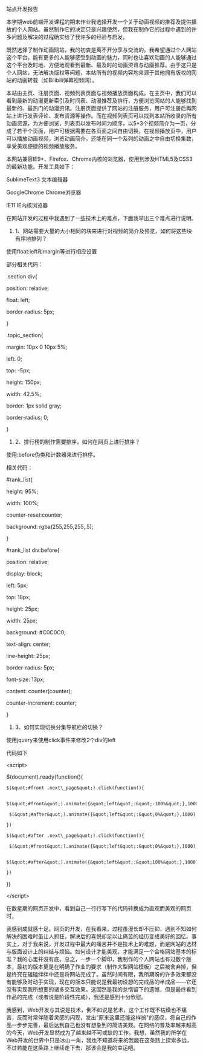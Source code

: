 站点开发报告

 本学期web前端开发课程的期末作业我选择开发一个关于动画视频的推荐及提供播放的个人网站。虽然制作它的决定只是兴趣使然，但我在制作它的过程中遇到的许多问题及解决的过程确实给了我许多的经验与启发。

 既然选择了制作动画网站，我的初衷是离不开分享与交流的。我希望通过个人网站这个平台，能有更多的人能够感受到动画的魅力，同时也让喜欢动画的人能够通过这个平台及时地、方便地观看到最新、最及时的动画资讯与动画推荐。由于这只是个人网站，无法解决版权等问题，本站所有的视频内容均来源于其他拥有版权的网站的动画转载（如Bilibili弹幕视频网）。

 本站由主页、注册页面、视频列表页面与视频播放页面构成。在主页中，我们可以看到最新的动漫更新索引及时间表、动漫推荐及排行，方便浏览网站的人能够找到最新的、最热门的动漫资讯。注册页面提供了网站的注册服务，用户可注册后再网站上进行发表评论、发布资源等操作。而在视频列表页可以找到本站所收录的所有动画资源，为方便浏览，列表页以发布时间为顺序，以5\*3个视频简介为一页，分成了若干个页面，用户可根据需要在各页面之间自由切换。在视频播放页中，用户可以播放动画视频，浏览动画简介，还能在同一个系列的动画之中自由切换集数，享受美观便捷的视频播放服务。

 本网站兼容IE9+、Firefox、Chrome内核的浏览器，使用到涉及HTML5及CSS3的最新功能。开发工具如下：

SublimeText3       文本编辑器

GoogleChrome      Chrome浏览器

IE11         IE内核浏览器

 在网站开发的过程中我遇到了一些技术上的难点，下面我举出三个难点进行说明。

1. 1、网站需要大量的大小相同的块来进行对视频的简介及预览，如何将这些块有序地排列？

使用float:left和margin等进行相应设置

部分相关代码：

.section div{

position: relative;

float: left;

border-radius: 5px;

}

.topic\_section{

margin: 10px 0 10px 5%;

left: 0;

top: -5px;

height: 150px;

width: 42.5%;

border: 1px solid gray;

border-radius: 0;

}

1. 2、排行榜的制作需要排序，如何在网页上进行排序？

使用:before伪类和计数器来进行排序。

相关代码：

#rank\_list{

 height: 95%;

 width: 100%;

 counter-reset:counter;

 background: rgba(255,255,255,.5);

}

#rank\_list div:before{

 position: relative;

 display: block;

 left: 5px;

 top: 18px;

 height: 25px;

 width: 25px;

 background: #C0C0C0;

 text-align: center;

 line-height: 25px;

 border-radius: 5px;

 font-size: 13px;

 content: counter(counter);

 counter-increment: counter;

}

1. 3、如何实现切换分集导航栏的切换？

使用jquery来使用click事件来修改2个div的left

代码如下

  &lt;script&gt;

   $(document).ready(function(){

    $(&quot;#front .next\_page&quot;).click(function(){

     $(&quot;#front&quot;).animate({&quot;left&quot;:&quot;-100%&quot;},1000)

     $(&quot;#after&quot;).animate({&quot;left&quot;:&quot;0%&quot;},1000)

    })

    $(&quot;#after .next\_page&quot;).click(function(){

     $(&quot;#front&quot;).animate({&quot;left&quot;:&quot;0%&quot;},1000)

     $(&quot;#after&quot;).animate({&quot;left&quot;:&quot;100%&quot;},1000)

    })

   })

  &lt;/script&gt;

在数星期的网页开发中，看到自己一行行写下的代码转换成为直观而美观的网页时，

我感到成就感十足。网页的开发，在我看来，过程虽漫长却不压抑，遇到不知如何解决的困难时虽让人抓狂，解决后的喜悦却足以让痛苦的经历变成美好的回忆。事实上，对于我来说，开发过程中最大的痛苦并不是技术上的难题，而是网站的选材与版面设计上的纠结与烦恼。如何设计才能美观，才能满足一个合格网站基本的标准？我的心里并没有底。总之，一步一个脚印，我制作的个人网站也有过数个版本，最初的版本更是在明确了作业的要求（制作大型网站模板）之后被舍弃掉，但是终究在磕磕绊绊中还是将网站完成了。虽然时间有限，我所期盼的许多效果都没有能够及时动手实现，现在的版本只能说是我最初设想的完成品的半成品——它还没有实现我所想要的诸多交互效果。这固然是我的怠惰留下的遗憾，但是最终看到作品的完成（或者说是阶段性完成），我还是感到十分欣慰。

我感到，Web开发与其说是技术，倒不如说是艺术，这个工作既不枯燥也不痛苦，反而时常伴随着灵感的闪现，发出&quot;原来这里还能这样搞&quot;的感叹，将自己的作品一步步完善，最后达到自己也没有想象到的简洁美观。在网络的普及率越来越高的今天，Web开发显然成为了越来越不可或缺的工作。我想，虽然我的所学在Web开发的世界中只是冰山一角，我也不知道将来的我能在这条路上探索多远，不过若能在这条路上继续走下去，那该会是我的幸运吧。

